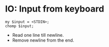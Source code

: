# IO: Input from keyboard


```
my $input = <STDIN>;
chomp $input;
```

* Read one line till newline.
* Remove newline from the end.


